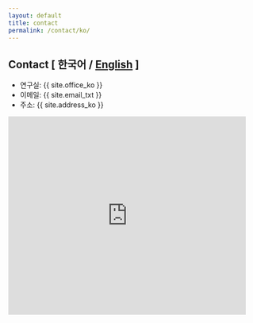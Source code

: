 ```yaml
---
layout: default
title: contact
permalink: /contact/ko/
---
```


## Contact <span class="smol">[ 한국어 / <a href="/contact/">English</a> ]</span>

- 연구실: {{ site.office_ko }}
- 이메일: {{ site.email_txt }}
- 주소: {{ site.address_ko }}

<iframe src="https://www.google.com/maps/embed?pb=!1m18!1m12!1m3!1d3165.181103495683!2d126.95383621492536!3d37.50364653548569!2m3!1f0!2f0!3f0!3m2!1i1024!2i768!4f13.1!3m3!1m2!1s0x357ca19bfd1c0bb1%3A0xee902db348af57fd!2z7KSR7JWZ64yA7ZWZ6rWQIDMxMOq0gCgxMDDso7zrhYTquLDrhZDqtIAp!5e0!3m2!1sen!2skr!4v1611764371581!5m2!1sen!2skr" width="95%" height="400" frameborder="0" style="border:0;" allowfullscreen="" aria-hidden="false" tabindex="0"></iframe>

<br><br><br><br><br><br><br><br><br><br><br><br>